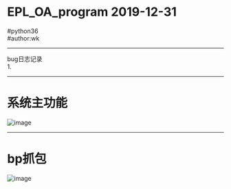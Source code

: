 # EPL_OA_program 2019-12-31 
#python36  
#author:wk  
****  
bug日志记录  
1.
****  
# 系统主功能  
![image](https://github.com/exampleK/EPL_OA_program/blob/master/EPL_OA_program/main.png )  
****  
# bp抓包  
![image](https://github.com/exampleK/EPL_OA_program/blob/master/EPL_OA_program/main2.png )  

